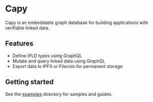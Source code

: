 # Capy

Capy is an embeddable graph database for building applications with verifiable linked data.

## Features

- Define IPLD types using GraphQL
- Mutate and query linked data using GraphQL
- Export data to IPFS or Filecoin for permanent storage

## Getting started

See the [examples](./examples) directory for samples and guides.
